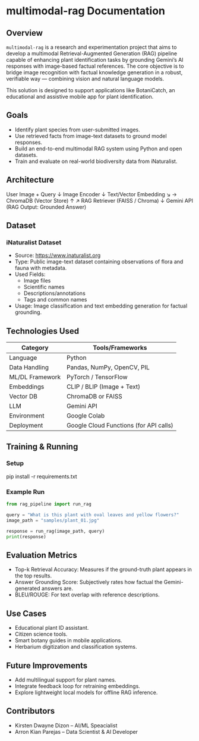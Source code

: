 
# multimodal-rag Documentation

## Overview

`multimodal-rag` is a research and experimentation project that aims to develop a multimodal Retrieval-Augmented Generation (RAG) pipeline capable of enhancing plant identification tasks by grounding Gemini’s AI responses with image-based factual references. The core objective is to bridge image recognition with factual knowledge generation in a robust, verifiable way — combining vision and natural language models.

This solution is designed to support applications like BotaniCatch, an educational and assistive mobile app for plant identification.

## Goals

- Identify plant species from user-submitted images.
- Use retrieved facts from image-text datasets to ground model responses.
- Build an end-to-end multimodal RAG system using Python and open datasets.
- Train and evaluate on real-world biodiversity data from iNaturalist.

## Architecture

User Image + Query
       ↓
   Image Encoder
       ↓
 Text/Vector Embedding ↘
                        → ChromaDB (Vector Store)
       ↑               ↗
  RAG Retriever (FAISS / Chroma) 
       ↓
     Gemini API (RAG Output: Grounded Answer)

## Dataset

### iNaturalist Dataset

- Source: https://www.inaturalist.org
- Type: Public image-text dataset containing observations of flora and fauna with metadata.
- Used Fields:
  - Image files
  - Scientific names
  - Descriptions/annotations
  - Tags and common names
- Usage: Image classification and text embedding generation for factual grounding.

## Technologies Used

| Category        | Tools/Frameworks                          |
|----------------|--------------------------------------------|
| Language        | Python                                     |
| Data Handling   | Pandas, NumPy, OpenCV, PIL                 |
| ML/DL Framework | PyTorch / TensorFlow                      |
| Embeddings      | CLIP / BLIP (Image + Text)                |
| Vector DB       | ChromaDB or FAISS                         |
| LLM             | Gemini API                                |
| Environment     | Google Colab                              |
| Deployment      | Google Cloud Functions (for API calls)    |

## Training & Running

### Setup

pip install -r requirements.txt

### Example Run

```python
from rag_pipeline import run_rag

query = "What is this plant with oval leaves and yellow flowers?"
image_path = "samples/plant_01.jpg"

response = run_rag(image_path, query)
print(response)
```

## Evaluation Metrics

- Top-k Retrieval Accuracy: Measures if the ground-truth plant appears in the top results.
- Answer Grounding Score: Subjectively rates how factual the Gemini-generated answers are.
- BLEU/ROUGE: For text overlap with reference descriptions.

## Use Cases

- Educational plant ID assistant.
- Citizen science tools.
- Smart botany guides in mobile applications.
- Herbarium digitization and classification systems.

## Future Improvements

- Add multilingual support for plant names.
- Integrate feedback loop for retraining embeddings.
- Explore lightweight local models for offline RAG inference.

## Contributors

- Kirsten Dwayne Dizon – AI/ML Speacialist 
- Arron Kian Parejas – Data Scientist & AI Developer  
